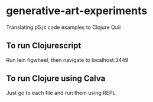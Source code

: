 # generative-art-experiments

Translating p5.js code examples to Clojure Quil

## To run Clojurescript

Run lein figwheel, then navigate to localhost:3449

## To run Clojure using Calva

Just go to each file and run them using REPL
